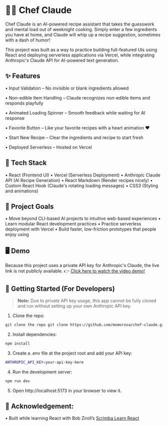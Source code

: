 # 🧑‍🍳 Chef Claude

Chef Claude is an AI-powered recipe assistant that takes the guesswork and mental load out of weeknight cooking. Simply enter a few ingredients you have at home, and Claude will whip up a recipe suggestion, sometimes with a dash of humor! 

This project was built as a way to practice building full-featured UIs using React and deploying serverless applications via Vercel, while integrating Anthropic's Claude API for AI-powered text generation.


## ✨ Features

• Input Validation – No invisible or blank ingredients allowed

• Non-edible Item Handling – Claude recognizes non-edible items and responds playfully

• Animated Loading Spinner – Smooth feedback while waiting for AI response

• Favorite Button – Like your favorite recipes with a heart animation ❤️

• Start New Recipe – Clear the ingredients and recipe to start fresh

• Deployed Serverless – Hosted on Vercel



## 🤖 Tech Stack

• React (Frontend UI)
• Vercel (Serverless Deployment)
• Anthropic Claude API (AI Recipe Generation)
• React Markdown (Render recipes nicely)
• Custom React Hook (Claude's rotating loading messages)
• CSS3 (Styling and animations)



## 🎯 Project Goals

• Move beyond CLI-based AI projects to intuitive web-based experiences
• Learn modular React development practices
• Practice serverless deployment with Vercel
• Build faster, low-friction prototypes that people enjoy using



## 🖥️ Demo

Because this project uses a private API key for Anthropic's Claude, the live link is not publicly available.
👉 [Click here to watch the video demo!](https://vimeo.com/1078803467?share=copy#t=0)



## 🚀 Getting Started (For Developers)

> **Note:** Due to private API key usage, this app cannot be fully cloned and run without setting up your own Anthropic API key.

1. Clone the repo:
``` zsh
git clone the repo git clone https://github.com/momorosa/chef-claude.git cd chef-claude  
```

2. Install dependencies:
``` zsh 
npm install  
```

3. Create a .env file at the project root and add your API key:
``` zsh
ANTHROPIC_API_KEY=your-api-key-here
```

4. Run the development server:
``` zsh
npm run dev
```

5. Open http://localhost:5173 in your browser to view it.



## 💛 Acknowledgement:

• Built while learning React with Bob Ziroll’s [Scrimba Learn React](https://scrimba.com/learn-react-c0e)

